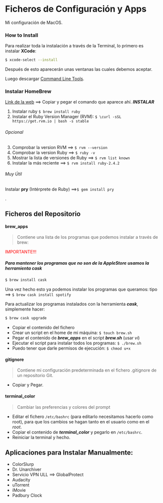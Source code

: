 # Ficheros de Configuración y Apps

Mi configuración de MacOS.

### How to Install

Para realizar toda la instalación a través de la Terminal, lo primero es instalar **XCode**:

```bash
$ xcode-select --install
```

Después de esto aparecerán unas ventanas las cuales debemos aceptar.

Luego descargar [Command Line Tools](https://developer.apple.com/downloads/more).

### Instalar HomeBrew

[Link de la web](https://brew.sh/index_es) ==> Copiar y pegar el comando que aparece ahí. **_INSTALAR_**

1. Instalar ruby `$ brew install ruby`
2. Instalar el Ruby Version Manager (RVM): `$ \curl -sSL https://get.rvm.io | bash -s stable`

###### Opcional

3. Comprobar la version RVM ==> `$ rvm --version`
4. Comprobar la version Ruby ==> `$ ruby -v`
5. Mostrar la lista de versiones de Ruby ==> `$ rvm list known`
6. Instalar la más reciente ==> `$ rvm install ruby-2.4.2`

###### Muy Útil

Instalar **pry** (Intérprete de Ruby) ==>`$ gem install pry`

<span style="color:red"></span>.

## Ficheros del Repositorio

#### brew_apps

> Contiene una lista de los programas que podemos instalar a través de brew:

<span style="color:red">IMPORTANTE!!!</span>

##### Para mantener los programas que no son de la AppleStore usamos la herramienta _cask_

```bash
$ brew install cask
```

Una vez hecho esto ya podemos instalar los programas que queramos: tipo ==> `$ brew cask install spotify`

Para actualizar los programas instalados con la herramienta **_cask_**, simplemente hacer:

```bash
$ brew cask upgrade
```

- Copiar el contenido del fichero
- Crear un script en el home de mi máquina: `$ touch brew.sh`
- Pegar el contenido de **_brew_apps_** en el script **_brew.sh_** (usar _vi_)
- Ejecutar el script para instalar todos los programas: `$ ./brew.sh`
- Puedo tener que darle permisos de ejecución: `$ chmod u+x`

#### gitignore

> Contiene mi configuración predeterminada en el fichero .gitignore de un repositorio Git.

- Copiar y Pegar.

#### terminal_color

> Cambiar las preferencias y colores del prompt

- Editar el fichero `/etc/bashrc` (para editarlo necesitamos hacerlo como root), para que los cambios se hagan tanto en el usuario como en el _root_.
- Copiar el contenido de **_terminal_color_** y pegarlo en `/etc/bashrc`.
- Reiniciar la terminal y hecho.

## Aplicaciones para Instalar Manualmente:

- ColorSlurp
- Dr. Unarchiver
- Servicio VPN ULL ==> GlobalProtect
- Audacity
- uTorrent
- iMovie
- Padbury Clock
